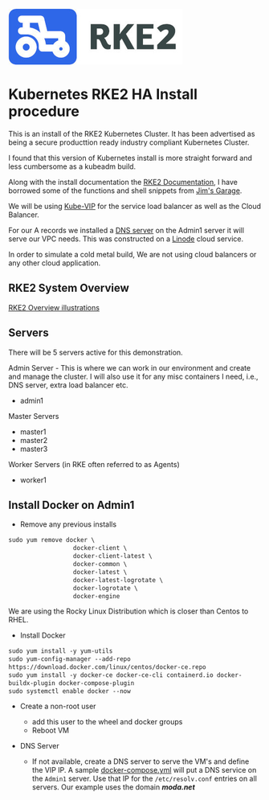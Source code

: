 ![RKE2 Logo](/assets/img/rke2.jpg)

# Kubernetes RKE2 HA Install procedure

This is an install of the RKE2 Kubernetes Cluster. It has been advertised as being a secure producttion ready industry compliant 
Kubernetes Cluster.

I found that this version of Kubernetes install is more straight forward and less cumbersome as a kubeadm build. 


Along with the install documentation the [RKE2 Documentation](https://docs.rke2.io/), I have borrowed some of the functions and shell snippets from  [Jim's Garage](https://youtube.com/@jims-garage).

We will be using [Kube-VIP](https://kube-vip.io/docs/) for the service load balancer as well as the Cloud Balancer.

For our A records we installed a [DNS server](https://technitium.com/dns/) on the Admin1 server it will serve our VPC needs. This was constructed on a [Linode](https://www.linode.com/) cloud service.

In order to simulate a cold metal build, We are not using cloud balancers or any other cloud application.
## RKE2 System Overview

[RKE2 Overview illustrations](/assets/img/overview.png)
## Servers

There will be 5 servers active for this demonstration.

Admin Server  - This is where we can work in our environment and create and manage the cluster.  I will also use it for any misc containers I need, i.e., DNS server, extra load balancer etc. 
- admin1

Master Servers 
- master1
- master2
- master3

Worker Servers (in RKE often referred to as Agents) 
- worker1

## Install Docker on Admin1 

- Remove any previous installs
```
sudo yum remove docker \
                  docker-client \
                  docker-client-latest \
                  docker-common \
                  docker-latest \
                  docker-latest-logrotate \
                  docker-logrotate \
                  docker-engine
```
We are using the Rocky Linux Distribution which is closer than Centos to RHEL.

- Install Docker
```
sudo yum install -y yum-utils
sudo yum-config-manager --add-repo https://download.docker.com/linux/centos/docker-ce.repo
sudo yum install -y docker-ce docker-ce-cli containerd.io docker-buildx-plugin docker-compose-plugin
sudo systemctl enable docker --now

```
 - Create a non-root user

   - add this user to the wheel and docker groups
   - Reboot VM
- DNS Server
   - If not available, create a DNS server to serve the VM's and define the VIP IP. A sample [docker-compose.yml](/docker-compose.yml) will put a DNS service on the `Admin1` server. Use that IP for the `/etc/resolv.conf` entries on all servers. Our example uses the domain ***moda.net***

    






